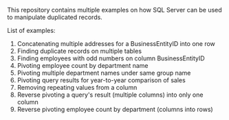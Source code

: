 This repository contains multiple examples on how SQL Server can be used to manipulate duplicated records.

List of examples:
1) Concatenating multiple addresses for a BusinessEntityID into one row
2) Finding duplicate records on multiple tables
3) Finding employees with odd numbers on column BusinessEntityID
4) Pivoting employee count by department name
5) Pivoting multiple department names under same group name
6) Pivoting query results for year-to-year comparison of sales
7) Removing repeating values from a column
8) Reverse pivoting a query's result (multiple columns) into only one column
9) Reverse pivoting employee count by department (columns into rows)

